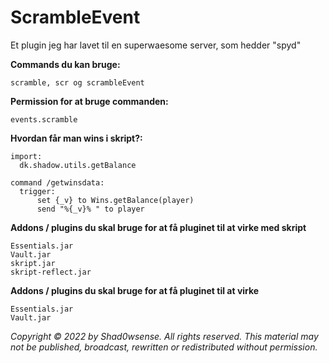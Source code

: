 # ScrambleEvent
Et plugin jeg har lavet til en superwaesome server, som hedder "spyd"



**Commands du kan bruge:**
```
scramble, scr og scrambleEvent
```

**Permission for at bruge commanden:**
```
events.scramble 
```

**Hvordan får man wins i skript?:**

```
import:
  dk.shadow.utils.getBalance

command /getwinsdata: 
  trigger:
      set {_v} to Wins.getBalance(player)
      send "%{_v}% " to player
```


**Addons / plugins du skal bruge for at få pluginet til at virke med skript**

```
Essentials.jar
Vault.jar
skript.jar
skript-reflect.jar
```  


**Addons / plugins du skal bruge for at få pluginet til at virke**

```
Essentials.jar
Vault.jar
```      



*Copyright © 2022 by Shad0wsense. All rights reserved. This material may not be published, broadcast, rewritten or redistributed without permission.*
